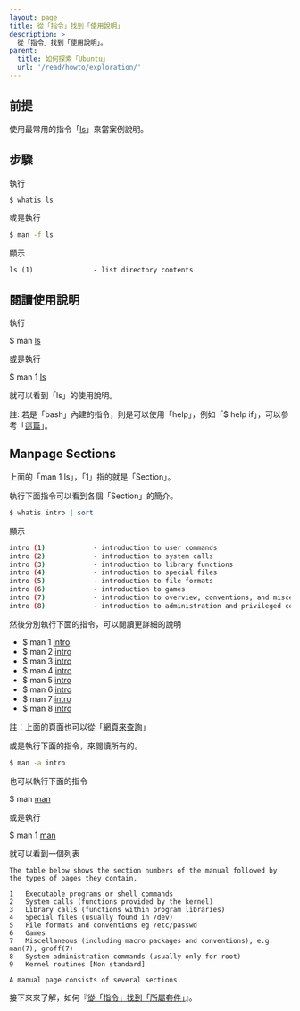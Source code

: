 ```yaml
---
layout: page
title: 從「指令」找到「使用說明」
description: >
  從「指令」找到「使用說明」。
parent:
  title: 如何探索「Ubuntu」
  url: '/read/howto/exploration/'
---
```



## 前提

使用最常用的指令「[ls](http://manpages.ubuntu.com/manpages/xenial/en/man1/ls.1.html)」來當案例說明。


## 步驟

執行

``` sh
$ whatis ls
```

或是執行

``` sh
$ man -f ls
```

顯示

```
ls (1)               - list directory contents
```

## 閱讀使用說明

執行

$ man [ls](http://manpages.ubuntu.com/manpages/xenial/en/man1/ls.1.html)

或是執行

$ man 1 [ls](http://manpages.ubuntu.com/manpages/xenial/en/man1/ls.1.html)

就可以看到「ls」的使用說明。

註: 若是「bash」內建的指令，則是可以使用「help」，例如「$ help if」，可以參考「[這篇](http://samwhelp.github.io/book-ubuntu-basic-skill/book/content/manual/bash-help.html)」。

## Manpage Sections

上面的「man 1 ls」，「1」指的就是「Section」。

執行下面指令可以看到各個「Section」的簡介。

``` sh
$ whatis intro | sort
```

顯示

``` sh
intro (1)            - introduction to user commands
intro (2)            - introduction to system calls
intro (3)            - introduction to library functions
intro (4)            - introduction to special files
intro (5)            - introduction to file formats
intro (6)            - introduction to games
intro (7)            - introduction to overview, conventions, and miscellany section
intro (8)            - introduction to administration and privileged commands
```

然後分別執行下面的指令，可以閱讀更詳細的說明

* $ man 1 [intro](http://manpages.ubuntu.com/manpages/xenial/en/man1/intro.1.html)
* $ man 2 [intro](http://manpages.ubuntu.com/manpages/xenial/en/man2/intro.2.html)
* $ man 3 [intro](http://manpages.ubuntu.com/manpages/xenial/en/man3/intro.3.html)
* $ man 4 [intro](http://manpages.ubuntu.com/manpages/xenial/en/man4/intro.4.html)
* $ man 5 [intro](http://manpages.ubuntu.com/manpages/xenial/en/man5/intro.5.html)
* $ man 6 [intro](http://manpages.ubuntu.com/manpages/xenial/en/man6/intro.6.html)
* $ man 7 [intro](http://manpages.ubuntu.com/manpages/xenial/en/man7/intro.7.html)
* $ man 8 [intro](http://manpages.ubuntu.com/manpages/xenial/en/man8/intro.8.html)


註：上面的頁面也可以從「[網頁來查詢](http://manpages.ubuntu.com/cgi-bin/search.py?q=intro)」

或是執行下面的指令，來閱讀所有的。

``` sh
$ man -a intro
```


也可以執行下面的指令

$ man [man](http://manpages.ubuntu.com/manpages/xenial/en/man1/man.1.html)

或是執行

$ man 1 [man](http://manpages.ubuntu.com/manpages/xenial/en/man1/man.1.html)

就可以看到一個列表

```
The table below shows the section numbers of the manual followed by the types of pages they contain.

1   Executable programs or shell commands
2   System calls (functions provided by the kernel)
3   Library calls (functions within program libraries)
4   Special files (usually found in /dev)
5   File formats and conventions eg /etc/passwd
6   Games
7   Miscellaneous (including macro packages and conventions), e.g. man(7), groff(7)
8   System administration commands (usually only for root)
9   Kernel routines [Non standard]

A manual page consists of several sections.
```


接下來來了解，如何『[從「指令」找到「所屬套件」](/book-ubuntu-qna/read/howto/exploration/command-and-package.html)』。
